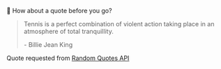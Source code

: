 📣 How about a quote before you go?

> Tennis is a perfect combination of violent action taking place in an atmosphere of total tranquillity.
>
> <p>- Billie Jean King</p>

Quote requested from [Random Quotes API](https://github.com/lukePeavey/quotable)

